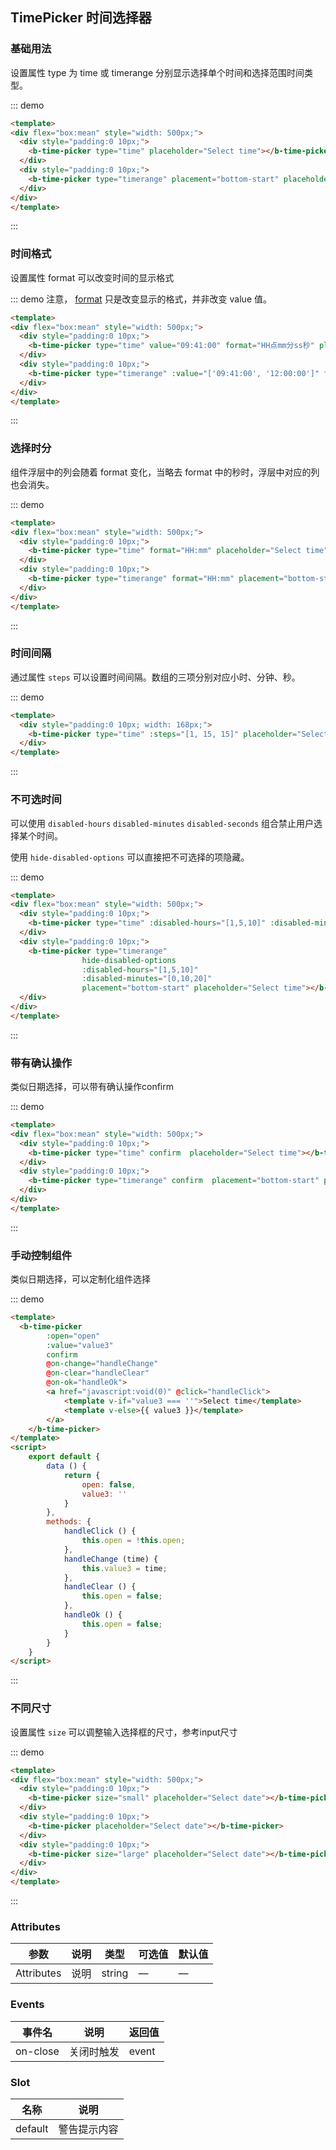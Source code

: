 ## TimePicker 时间选择器

### 基础用法

设置属性 type 为 time 或 timerange 分别显示选择单个时间和选择范围时间类型。

::: demo
```html  
<template>
<div flex="box:mean" style="width: 500px;">
  <div style="padding:0 10px;">
    <b-time-picker type="time" placeholder="Select time"></b-time-picker>
  </div>
  <div style="padding:0 10px;">
    <b-time-picker type="timerange" placement="bottom-start" placeholder="Select time"></b-time-picker>
  </div>
</div>
</template>
```
:::

### 时间格式

设置属性 format 可以改变时间的显示格式

::: demo 注意， [format]() 只是改变显示的格式，并非改变 value 值。
```html  
<template>
<div flex="box:mean" style="width: 500px;">
  <div style="padding:0 10px;">
    <b-time-picker type="time" value="09:41:00" format="HH点mm分ss秒" placeholder="Select time"></b-time-picker>
  </div>
  <div style="padding:0 10px;">
    <b-time-picker type="timerange" :value="['09:41:00', '12:00:00']" format="HH’mm’ss" placement="bottom-start" placeholder="Select time"></b-time-picker>
  </div>
</div>
</template>
```
:::

### 选择时分

组件浮层中的列会随着 format 变化，当略去 format 中的秒时，浮层中对应的列也会消失。

::: demo
```html  
<template>
<div flex="box:mean" style="width: 500px;">
  <div style="padding:0 10px;">
    <b-time-picker type="time" format="HH:mm" placeholder="Select time"></b-time-picker>
  </div>
  <div style="padding:0 10px;">
    <b-time-picker type="timerange" format="HH:mm" placement="bottom-start" placeholder="Select time"></b-time-picker>
  </div>
</div>
</template>
```
:::

### 时间间隔

通过属性 `steps` 可以设置时间间隔。数组的三项分别对应小时、分钟、秒。

::: demo
```html  
<template>
  <div style="padding:0 10px; width: 168px;">
    <b-time-picker type="time" :steps="[1, 15, 15]" placeholder="Select time"></b-time-picker>
  </div>
</template>
```
:::

### 不可选时间

可以使用 `disabled-hours` `disabled-minutes` `disabled-seconds` 组合禁止用户选择某个时间。

使用 `hide-disabled-options` 可以直接把不可选择的项隐藏。

::: demo
```html  
<template>
<div flex="box:mean" style="width: 500px;">
  <div style="padding:0 10px;">
    <b-time-picker type="time" :disabled-hours="[1,5,10]" :disabled-minutes="[0,10,20]" placeholder="Select time"></b-time-picker>
  </div>
  <div style="padding:0 10px;">
    <b-time-picker type="timerange"
                hide-disabled-options
                :disabled-hours="[1,5,10]"
                :disabled-minutes="[0,10,20]"
                placement="bottom-start" placeholder="Select time"></b-time-picker>
  </div>
</div>
</template>
```
:::

### 带有确认操作

类似日期选择，可以带有确认操作confirm

::: demo
```html  
<template>
<div flex="box:mean" style="width: 500px;">
  <div style="padding:0 10px;">
    <b-time-picker type="time" confirm  placeholder="Select time"></b-time-picker>
  </div>
  <div style="padding:0 10px;">
    <b-time-picker type="timerange" confirm  placement="bottom-start" placeholder="Select time"></b-time-picker>
  </div>
</div>
</template>
```
:::

### 手动控制组件

类似日期选择，可以定制化组件选择

::: demo
```html  
<template>
  <b-time-picker
        :open="open"
        :value="value3"
        confirm
        @on-change="handleChange"
        @on-clear="handleClear"
        @on-ok="handleOk">
        <a href="javascript:void(0)" @click="handleClick">
            <template v-if="value3 === ''">Select time</template>
            <template v-else>{{ value3 }}</template>
        </a>
    </b-time-picker>
</template>
<script>
    export default {
        data () {
            return {
                open: false,
                value3: ''
            }
        },
        methods: {
            handleClick () {
                this.open = !this.open;
            },
            handleChange (time) {
                this.value3 = time;
            },
            handleClear () {
                this.open = false;
            },
            handleOk () {
                this.open = false;
            }
        }
    }
</script>
```
:::

### 不同尺寸

设置属性 `size` 可以调整输入选择框的尺寸，参考input尺寸

::: demo 
```html  
<template>
<div flex="box:mean" style="width: 500px;">
  <div style="padding:0 10px;">
    <b-time-picker size="small" placeholder="Select date"></b-time-picker>
  </div>
  <div style="padding:0 10px;">
    <b-time-picker placeholder="Select date"></b-time-picker>
  </div>
  <div style="padding:0 10px;">
    <b-time-picker size="large" placeholder="Select date"></b-time-picker>
  </div>
</div>
</template>
```
:::

### Attributes

| 参数      | 说明    | 类型      | 可选值       | 默认值   |
|---------- |-------- |---------- |-------------  |-------- |
| Attributes     | 说明   | string  |  —   |   —   |


### Events

| 事件名      | 说明    | 返回值      |
|---------- |-------- |---------- |
| on-close     | 关闭时触发   | event  |

### Slot

| 名称      | 说明    |
|---------- |-------- |
| default     | 警告提示内容   |
